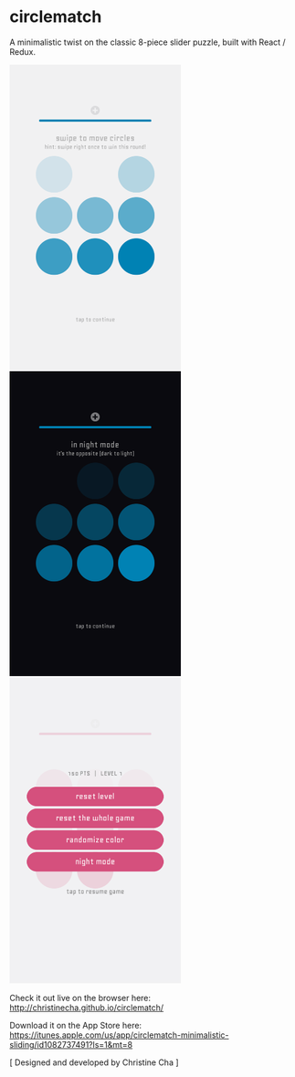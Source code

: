 # circlematch
A minimalistic twist on the classic 8-piece slider puzzle, built with React / Redux.

<img src="/src/assets/screenshot1.png" width="300">
<img src="/src/assets/screenshot2.png" width="300">
<img src="/src/assets/screenshot4.png" width="300">

Check it out live on the browser here: http://christinecha.github.io/circlematch/

Download it on the App Store here: https://itunes.apple.com/us/app/circlematch-minimalistic-sliding/id1082737491?ls=1&mt=8

[ Designed and developed by Christine Cha ]
